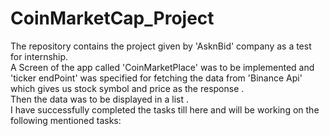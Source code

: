 # CoinMarketCap_Project
 The repository contains the project given by 'AsknBid' company as a test for internship.<br/>
 A Screen of the app called 'CoinMarketPlace' was to be implemented and 'ticker endPoint' was specified for fetching the data from 'Binance Api'
 which gives us stock symbol and price as the response .<br>
 Then the data was to be displayed in a list .<br>
 I have successfully completed the tasks till here and will be working on the following mentioned tasks:<br>
